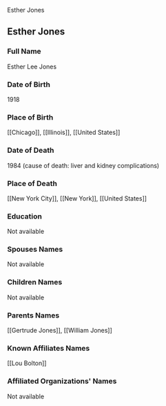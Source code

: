 Esther Jones

## Esther Jones

### Full Name
Esther Lee Jones

### Date of Birth
1918

### Place of Birth
[[Chicago]], [[Illinois]], [[United States]]

### Date of Death
1984 (cause of death: liver and kidney complications)

### Place of Death
[[New York City]], [[New York]], [[United States]]

### Education
Not available

### Spouses Names
Not available

### Children Names
Not available

### Parents Names
[[Gertrude Jones]], [[William Jones]]

### Known Affiliates Names
[[Lou Bolton]]

### Affiliated Organizations' Names
Not available

